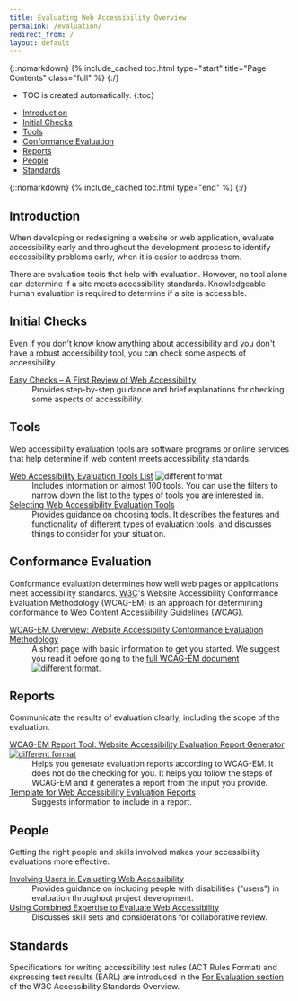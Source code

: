 ```yaml
---
title: Evaluating Web Accessibility Overview
permalink: /evaluation/
redirect_from: /
layout: default
---
```


{::nomarkdown}
{% include_cached toc.html type="start" title="Page Contents" class="full" %}
{:/}

-   TOC is created automatically.
{:toc}
<ul>
<li><a href="#intro">Introduction</a></li>
<li><a href="#initial">Initial Checks</a></li>
<li><a href="#tools">Tools</a></li>
<li><a href="#conformance">Conformance Evaluation</a></li>
<li><a href="#reports">Reports</a></li>
<li><a href="#people">People</a></li>
<li><a href="#standards">Standards</a></li>
</ul>
{::nomarkdown}
{% include_cached toc.html type="end" %}
{:/}

<h2 id="intro">Introduction</h2>
<p>When developing or redesigning a website or web application, evaluate accessibility early and throughout the development process to identify accessibility problems early, when it is easier to address them.</p>
<p>There are evaluation tools that help with evaluation. However, no tool alone can determine if a site meets accessibility standards. Knowledgeable human evaluation is required to determine if a site is accessible.</p>
<h2 id="initial">Initial Checks</h2>
<p>Even if you don't know know anything about accessibility and you don't have a robust accessibility tool, you can check some aspects of accessibility.</p>
<dl>
<dt><a href="https://www.w3.org/WAI/eval/preliminary">Easy Checks – A First Review of Web Accessibility</a></dt>
<dd>Provides step-by-step guidance and brief explanations for checking some aspects of  accessibility.</dd>
</dl>
<h2 id="tools">Tools</h2>
<p>Web accessibility evaluation tools are software programs or online services that help determine if web content meets accessibility standards.</p>
<dl>
<dt><a href="https://www.w3.org/WAI/ER/tools/">Web Accessibility Evaluation Tools List</a> <img src="https://www.w3.org/Icons/tr.png" alt="different format" /></dt>
<dd> Includes information on almost 100 tools. You can use the filters to narrow down the list to the types of tools you are interested in.</dd>
<dt><a href="https://www.w3.org/WAI/eval/selectingtools.html">Selecting Web Accessibility Evaluation Tools</a></dt>
<dd> Provides guidance on choosing   tools. It describes the features and functionality of different types of evaluation tools, and discusses things to consider for your situation.</dd>
</dl>
<h2 id="conformance">Conformance Evaluation</h2>
<p>Conformance evaluation determines how well web pages or applications meet accessibility standards. <acronym title="World Wide Web Consortium">W3C</acronym>'s Website Accessibility Conformance Evaluation Methodology (WCAG-EM) is an approach for determining conformance to Web Content Accessibility Guidelines (WCAG).</p>
<dl>
<dt><a href="https://www.w3.org/WAI/eval/conformance.html">WCAG-EM Overview: Website Accessibility Conformance Evaluation Methodology</a></dt>
<dd>A short page with basic information to get you started. We suggest you read it before going to the <a href="https://www.w3.org/TR/WCAG-EM/">full WCAG-EM document <img src="https://www.w3.org/Icons/tr.png" alt="different format" /></a>.</dd>
</dl>
<h2 id="reports">Reports</h2>
<p>Communicate the results of evaluation clearly, including the scope of the evaluation. </p>
<dl>
<dt><a href="https://www.w3.org/WAI/eval/report-tool/#/">WCAG-EM Report Tool: Website Accessibility Evaluation Report Generator <img src="https://www.w3.org/Icons/tr.png" alt="different format" /></a></dt>
<dd> Helps you generate evaluation reports according to WCAG-EM. It does not do the checking for you. It helps you follow the steps of WCAG-EM and it generates a report from the input  you provide.</dd>
<dt><a href="https://www.w3.org/WAI/eval/template">Template for Web Accessibility Evaluation Reports</a></dt>
<dd>Suggests information to include in a report.</dd>
</dl>
<h2 id="people">People</h2>
<p>Getting the right people and skills involved makes your accessibility evaluations more effective.</p>
<dl>
<dt><a href="https://www.w3.org/WAI/eval/users">Involving Users in Evaluating Web Accessibility</a></dt>
<dd>Provides guidance on including people with disabilities (&quot;users&quot;) in evaluation throughout project development.</dd>
<dt><a href="https://www.w3.org/WAI/eval/reviewteams">Using Combined Expertise to Evaluate Web Accessibility</a></dt>
<dd>Discusses skill sets and considerations for collaborative review.</dd>
</dl>
<h2 id="standards">Standards</h2>
<p>Specifications for writing accessibility test rules (ACT Rules Format) and expressing test results (EARL) are introduced in the <a href="https://w3c.github.io/wai-std-gl-overview/standards-guidelines/#eval">For Evaluation section</a> of the W3C Accessibility Standards Overview.</p>
